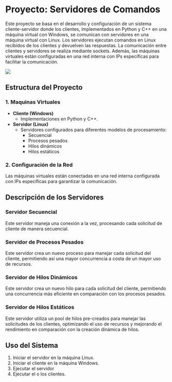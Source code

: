 # Proyecto: Servidores de Comandos

Este proyecto se basa en el desarrollo y configuración de un sistema cliente-servidor donde los clientes, implementados en Python y C++ en una máquina virtual con Windows, se comunican con servidores en una máquina virtual con Linux. Los servidores ejecutan comandos en Linux recibidos de los clientes y devuelven las respuestas. La comunicación entre clientes y servidores se realiza mediante sockets. Además, las máquinas virtuales están configuradas en una red interna con IPs específicas para facilitar la comunicación.

![](https://drive.google.com/file/d/1cfGvewdD6UzZbalT6dv7NdpLi61ViJ9T/view?usp=sharing)

## Estructura del Proyecto

### 1. Maquinas Virtuales

- **Cliente (Windows)**
  - Implementaciones en Python y C++.
- **Servidor (Linux)**
  - Servidores configurados para diferentes modelos de procesamiento:
    - Secuencial
    - Procesos pesados
    - Hilos dinámicos
    - Hilos estáticos

### 2. Configuración de la Red

Las máquinas virtuales están conectadas en una red interna configurada con IPs específicas para garantizar la comunicación.

## Descripción de los Servidores

### Servidor Secuencial

Este servidor maneja una conexión a la vez, procesando cada solicitud de cliente de manera secuencial.

### Servidor de Procesos Pesados

Este servidor crea un nuevo proceso para manejar cada solicitud del cliente, permitiendo así una mayor concurrencia a costa de un mayor uso de recursos.

### Servidor de Hilos Dinámicos

Este servidor crea un nuevo hilo para cada solicitud del cliente, permitiendo una concurrencia más eficiente en comparación con los procesos pesados.

### Servidor de Hilos Estáticos

Este servidor utiliza un pool de hilos pre-creados para manejar las solicitudes de los clientes, optimizando el uso de recursos y mejorando el rendimiento en comparación con la creación dinámica de hilos.


## Uso del Sistema

1. Iniciar el servidor en la máquina Linux.
2. Iniciar el cliente en la máquina Windows.
3. Ejecutar el servidor 
4. Ejecutar el o los clientes.
